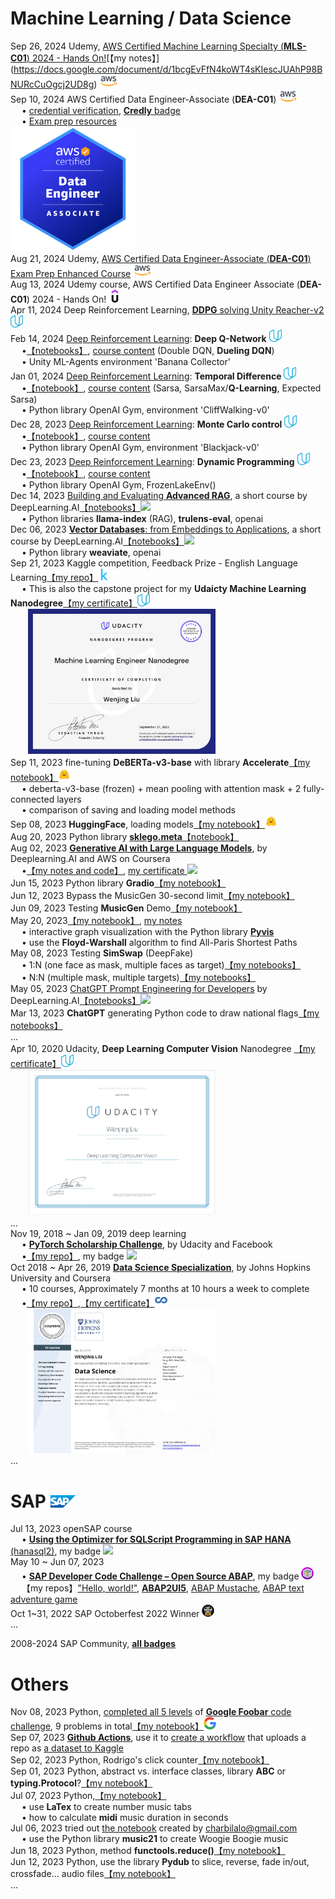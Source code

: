 # **Machine Learning / Data Science**  

Sep 26, 2024 Udemy, [AWS Certified Machine Learning Specialty (**MLS-C01**) 2024 - Hands On!](https://www.udemy.com/certificate/UC-adcac499-42a8-4312-aef7-3bdc7cc6cb29/)[【my notes】] (https://docs.google.com/document/d/1bcgEvFfN4koWT4sKIescJUAhP98BNURcCuOgcj2UD8g) [<img src="https://raw.githubusercontent.com/Nov05/pictures/master/icons/20240820_aws.png" width=30>](https://raw.githubusercontent.com/Nov05/pictures/refs/heads/master/certificates/20240926_udemy%20MLS-C01%20prep_UC-adcac499-42a8-4312-aef7-3bdc7cc6cb29.jpg)    
Sep 10, 2024 AWS Certified Data Engineer-Associate (**DEA-C01**) <img src="https://raw.githubusercontent.com/Nov05/pictures/master/icons/20240820_aws.png" width=30>   
&emsp; • [credential verification](https://cp.certmetrics.com/amazon/en/public/verify/credential/29e9e16220de4ab2911ae88a9055a31c), [**Credly** badge](https://www.credly.com/badges/3f61b622-313a-4f1c-9870-b34dec6967f6)  
&emsp; • [Exam prep resources](https://docs.google.com/document/d/1L0eUvErxf-whrMzcABxSkRE9PWVaPBpI-J2tdyJWj-A)  
<img src="https://raw.githubusercontent.com/Nov05/pictures/master/certificates/20240910_AWS%20DEA-C01_aws-certified-data-engineer-associate.png" width=200>  
Aug 21, 2024 Udemy, [AWS Certified Data Engineer-Associate (**DEA-C01**) Exam Prep Enhanced Course](https://www.evernote.com/shard/s139/sh/8b17d9d5-e08b-1827-1568-dabb19715108/yLEzuCzZAVjrtPIiCrxODlfhqXGKhi9YqOqVtcggBOH6jxTU5xu06dLOpA) [<img src="https://raw.githubusercontent.com/Nov05/pictures/master/icons/20240820_aws.png" width=30>](https://github.com/Nov05/pictures/blob/d61ed6bc97f8e3604526ae8cf010423ccc18f858/certificates/20240820_18603_5_5880954_1724240060_AWS%20Skill%20Builder%20Course%20Completion%20Certificate.pdf)   
Aug 13, 2024 Udemy course, AWS Certified Data Engineer Associate (**DEA-C01**) 2024 - Hands On! [<img src="https://raw.githubusercontent.com/Nov05/pictures/master/icons/Udemy-logo-2024.png" width=20>](https://www.udemy.com/certificate/UC-970c9b0d-c636-4306-8aa6-ed3be251f8d8/)  
Apr 11, 2024 Deep Reinforcement Learning, [**DDPG** solving Unity Reacher-v2](https://github.com/Nov05/udacity-deep-reinforcement-learning?tab=readme-ov-file#-unity-enviroment-reacher-v2-vector-game-project-submission) <img src="https://github.com/Nov05/pictures/blob/master/icons/clipart2667859.png?raw=true" width=20>    
Feb 14, 2024 [Deep Reinforcement Learning](https://learn.udacity.com/nanodegrees/nd893): **Deep Q-Network** <img src="https://github.com/Nov05/pictures/blob/master/icons/clipart2667859.png?raw=true" width=20>  
&emsp; •[【notebooks】](https://github.com/Nov05/udacity-drlnd-p1_navigation-submission), [course content](https://www.evernote.com/shard/s139/client/snv?isnewsnv=true&noteGuid=fa0ab650-ac25-d529-79b2-8dbfd0b4d4b1&noteKey=yCXdUVuaef1KmbRYNuUduyumTwFFmlHieUshzrB5cK0KdsGunib83Vw0Sw&sn=https%3A%2F%2Fwww.evernote.com%2Fshard%2Fs139%2Fsh%2Ffa0ab650-ac25-d529-79b2-8dbfd0b4d4b1%2FyCXdUVuaef1KmbRYNuUduyumTwFFmlHieUshzrB5cK0KdsGunib83Vw0Sw&title=Reinforcement%2BLearning%2B-%2BDeep%2BQ-Networks%2B%2528DDQN%2529) (Double DQN, **Dueling DQN**)  
&emsp; • Unity ML-Agents environment 'Banana Collector'    
Jan 01, 2024 [Deep Reinforcement Learning](https://learn.udacity.com/nanodegrees/nd893): **Temporal Difference** <img src="https://github.com/Nov05/pictures/blob/master/icons/clipart2667859.png?raw=true" width=20>  
&emsp; •[【notebook】](https://github.com/Nov05/Google-Colaboratory/blob/master/20231229_Temporal_Difference.ipynb), [course content](https://www.evernote.com/shard/s139/sh/7855877f-4cde-16ac-676a-12c404428d9a/CwI92aC9i4eqdQNbQ3WopqpKF42KmfUaxBGSQJOthSSKHtRuxbIP-2sJyw) (Sarsa, SarsaMax/**Q-Learning**, Expected Sarsa)  
&emsp; • Python library OpenAI Gym, environment 'CliffWalking-v0'  
Dec 28, 2023 [Deep Reinforcement Learning](https://learn.udacity.com/nanodegrees/nd893): **Monte Carlo control** <img src="https://github.com/Nov05/pictures/blob/master/icons/clipart2667859.png?raw=true" width=20>  
&emsp; •[【notebook】](https://github.com/Nov05/Google-Colaboratory/blob/master/20231224_Reinforcement_Learning_Monte_Carlo.ipynb), [course content](https://www.evernote.com/shard/s139/sh/5745a48a-3d31-a6cf-a5e7-609524cf49d1/3ibb2v7lBzC2o5PwdV0fL5lZnCKUgEyaNO2NCISXhaZsYoeTAc3Ru-fPgw)    
&emsp; • Python library OpenAI Gym, environment 'Blackjack-v0'     
Dec 23, 2023 [Deep Reinforcement Learning](https://learn.udacity.com/nanodegrees/nd893): **Dynamic Programming** <img src="https://github.com/Nov05/pictures/blob/master/icons/clipart2667859.png?raw=true" width=20>      
&emsp; •[【notebook】](https://github.com/Nov05/Google-Colaboratory/blob/master/20230921_Reinforcement_Learning_Dynamic_Programming.ipynb), [course content](https://www.evernote.com/shard/s139/sh/ffaabbf5-ea31-5a78-213b-48167e4f0289/UMDzRqSyPGcJwIRoWuQ8P8U8FHKuHtzEgKENP5pJTi-mDtvPgXw9qtCpiA)      
&emsp; • Python library OpenAI Gym, FrozenLakeEnv()    
Dec 14, 2023 [Building and Evaluating **Advanced RAG**](https://learn.deeplearning.ai/building-evaluating-advanced-rag), a short course by DeepLearning.AI[【notebooks】](https://drive.google.com/drive/folders/1NUa9wsPDILnlhnSZu95iylnccYYzv27g)<img src="https://d3njjcbhbojbot.cloudfront.net/api/utilities/v1/imageproxy/http://coursera-university-assets.s3.amazonaws.com/b4/5cb90bb92f420b99bf323a0356f451/Icon.png" width=20>  
&emsp; • Python libraries **llama-index** (RAG), **trulens-eval**, openai  
Dec 06, 2023 [**Vector Databases**: from Embeddings to Applications](https://learn.deeplearning.ai/vector-databases-embeddings-applications), a short course by DeepLearning.AI[【notebooks】](https://drive.google.com/drive/folders/1KPBacI6s4YiBwKwR5P1QGJ2cipJeby9V)<img src="https://d3njjcbhbojbot.cloudfront.net/api/utilities/v1/imageproxy/http://coursera-university-assets.s3.amazonaws.com/b4/5cb90bb92f420b99bf323a0356f451/Icon.png" width=20>  
&emsp; • Python library **weaviate**, openai  
Sep 21, 2023 Kaggle competition, Feedback Prize - English Language Learning[【my repo】](https://github.com/nov05/kaggle--feedback-prize-ell)<img src="https://github.com/Nov05/pictures/blob/master/icons/189_Kaggle_logo_logos-512.png?raw=true" width=20>    
&emsp; • This is also the capstone project for my **Udaicty Machine Learning Nanodegree**[【my certificate】<img src="https://github.com/Nov05/pictures/blob/master/icons/clipart2667859.png?raw=true" width=20>](https://graduation.udacity.com/confirm/e/55b8d6d6-6f16-11ea-a6e6-4396b8163b1d)   
&emsp;&emsp;<img src="https://github.com/Nov05/pictures/blob/master/certificates/2023-09-21%2016_05_03-Udacity%20Certificate%20Confirmation.jpg?raw=true" width=300>  
Sep 11, 2023 fine-tuning **DeBERTa-v3-base** with library **Accelerate**[【my notebook】](https://github.com/Nov05/Google-Colaboratory/blob/master/20230911_deberta_v3_base_accelerate_finetuning.ipynb)<img src="https://raw.githubusercontent.com/Nov05/pictures/master/icons/hf-logo.png" width=20>  
&emsp; • deberta-v3-base (frozen) + mean pooling with attention mask + 2 fully-connected layers  
&emsp; • comparison of saving and loading model methods  
Sep 08, 2023 **HuggingFace**, loading models[【my notebook】](https://github.com/Nov05/Google-Colaboratory/blob/master/20230908_loading_huggingface_models.ipynb)<img src="https://raw.githubusercontent.com/Nov05/pictures/master/icons/hf-logo.png" width=20>  
Aug 20, 2023 Python library [**sklego.meta**](https://scikit-lego.netlify.app/meta.html)[【notebook】](https://colab.research.google.com/drive/1xUplu44HxDzuAuN43xG3wruM8Fm75QeU?usp=sharing)  
Aug 02, 2023 [**Generative AI with Large Language Models**](https://www.coursera.org/learn/generative-ai-with-llms), by Deeplearning.AI and AWS on Coursera   
&emsp; •[【my notes and code】](https://docs.google.com/document/d/1M1t4UTqVVxSyA6Kk3zWvxrbXgMvmzYXGP6F0rct71Kg), [my certificate <img src="https://d3njjcbhbojbot.cloudfront.net/api/utilities/v1/imageproxy/http://coursera-university-assets.s3.amazonaws.com/b4/5cb90bb92f420b99bf323a0356f451/Icon.png" width=20>](https://www.coursera.org/account/accomplishments/verify/ZJUFM24K956E)    
Jun 15, 2023 Python library **Gradio**[【my notebook】](https://colab.research.google.com/drive/1n7uEetKNKFV6PBu4-D59bwDY6dO9DnJn)  
Jun 12, 2023 Bypass the MusicGen 30-second limit[【my notebook】](https://drive.google.com/file/d/1-JFtxWjBmHhmd4j7M9QSnFieUAHBnkzj)  
Jun 09, 2023 Testing **MusicGen** Demo[【my notebook】](https://drive.google.com/file/d/1X8U9pLUMCwD0YjkwSMHgPnZka2hOy0NH)  
May 20, 2023[【my notebook】](https://colab.research.google.com/drive/1upm3eO935KQQIA-2Kffg2hGu8387UnXp), [my notes](https://docs.google.com/document/d/1JTyNH4zYDWRktF3A3KmYhWl1xEuaeIyvRXGdeP7ZcOs)  
&emsp; • interactive graph visualization with the Python library [**Pyvis**](http://pyvis.network )   
&emsp; • use the **Floyd-Warshall** algorithm to find All-Paris Shortest Paths  
May 08, 2023 Testing **SimSwap** (DeepFake)  
&emsp; • 1:N (one face as mask, multiple faces as target)[【my notebooks】](https://colab.research.google.com/drive/1L9p-lvFBRaiom9zXtZloXkAEWvNO2jEl)  
&emsp; • N:N (multiple mask, multiple targets)[【my notebooks】](https://colab.research.google.com/drive/1L9p-lvFBRaiom9zXtZloXkAEWvNO2jEl)  
May 05, 2023 [ChatGPT Prompt Engineering for Developers](https://www.deeplearning.ai/short-courses/chatgpt-prompt-engineering-for-developers/) by DeepLearning.AI[【notebooks】](https://drive.google.com/drive/folders/1mYAGV-olSXfmU_0cgUfJatdv7znP1lQf?usp=drive_link)<img src="https://d3njjcbhbojbot.cloudfront.net/api/utilities/v1/imageproxy/http://coursera-university-assets.s3.amazonaws.com/b4/5cb90bb92f420b99bf323a0356f451/Icon.png" width=20>  
Mar 13, 2023 **ChatGPT** generating Python code to draw national flags[【my notebooks】](https://colab.research.google.com/drive/1pnYkGt91ayhtS4zXEb8YVKjioj-BGb1V)  
...  
Apr 10, 2020 Udacity, **Deep Learning Computer Vision** Nanodegree [【my certificate】<img src="https://github.com/Nov05/pictures/blob/master/icons/clipart2667859.png?raw=true" width=20>](https://graduation.udacity.com/confirm/AF2G9C95)  
&emsp;&emsp;<img src="https://github.com/Nov05/pictures/blob/master/certificates/2023-09-21%2016_18_36-learn.udacity.com_view-certificate_nd891-cn.jpg?raw=true" width=300>  
...  
Nov 19, 2018 ~ Jan 09, 2019 deep learning  
&emsp; • [**PyTorch Scholarship Challenge**](https://www.udacity.com/blog/2018/10/introducing-the-pytorch-scholarship-challenge-from-facebook.html), by Udacity and Facebook  
&emsp; •[【my repo】](https://github.com/Nov05/Udacity-PyTorch_Challenge), my badge <img src="https://raw.githubusercontent.com/Nov05/Udacity-PyTorch_Challenge/master/pictures/p60603977.jpg" width=20>  
Oct 2018 ~ Apr 26, 2019 [**Data Science Specialization**](https://www.coursera.org/specializations/jhu-data-science), by Johns Hopkins University and Coursera  
&emsp; • 10 courses, Approximately 7 months at 10 hours a week to complete     
&emsp; •[【my repo】](https://github.com/Nov05/Coursera-Data_Science-Capstone/tree/master),[【my certificate】<img src="https://github.com/Nov05/pictures/blob/master/icons/coursera_logo_icon_169326.png?raw=true" width=20>](https://www.coursera.org/account/accomplishments/specialization/C34Q62KBDQLY)     
&emsp;&emsp;<img src="https://github.com/Nov05/pictures/blob/master/certificates/Coursera%20C34Q62KBDQLY.jpg?raw=true" width=300>  
...  

# **SAP** <img src="https://raw.githubusercontent.com/Nov05/pictures/master/icons/20240821_SAP_2011_logo.svg.png" height=20>  

Jul 13, 2023 openSAP course  
&emsp; • [**Using the Optimizer for SQLScript Programming in SAP HANA** (hanasql2)](https://open.sap.com/verify/xulir-zehyb-pylev-dahep-tegam), my badge [<img src="https://opensap-certificate.s3.openhpicloud.de/openbadges/pNCxNG9hJtieTntwmOkjm/6ExSfykgpBsfBZqOFLVt4D.png" width=20>](https://openbadgepassport.com/app/profile/202440)  
May 10 ~ Jun 07, 2023  
&emsp; • [**SAP Developer Code Challenge – Open Source ABAP**](https://blogs.sap.com/2023/05/10/sap-developer-code-challenge-open-source-abap/), my badge [<img src="https://raw.githubusercontent.com/Nov05/pictures/master/icons/2023_devChallenge3.png" width=20>](https://community.sap.com/t5/badges/userbadgespage/user-id/39117)   
&emsp; 【my repos】["Hello, world!"](https://github.com/Nov05/sap-btp-trial/blob/main/src/znov05_hello_world.clas.abap), [**ABAP2UI5**](https://github.com/Nov05/sap-abap2UI5), [ABAP Mustache](https://github.com/Nov05/sap-abap-mustache), [ABAP text adventure game](https://github.com/Nov05/sap-abap2ui5/tree/main#axage---abap-text-adventure-game-engine)      
Oct 1~31, 2022 SAP Octoberfest 2022 Winner [<img src="https://raw.githubusercontent.com/Nov05/pictures/master/icons/20221101_devtoberfest-2022-winner.png" width=20>](https://community.sap.com/t5/badges/userbadgespage/user-id/39117)   
...     

2008-2024 SAP Community, [**all badges**](https://community.sap.com/t5/badges/userbadgespage/user-id/39117)

# **Others**    

Nov 08, 2023 Python, [completed all 5 levels](https://github.com/Nov05/pictures/blob/master/leetcode/001/F-aBXw0aQAEDDfr.jpg?raw=true) of [**Google Foobar** code challenge](https://foobar.withgoogle.com/?eid=9QV4r), 9 problems in total[【my notebook】](https://colab.research.google.com/drive/1KdZDv-HS5zCKzJIUzsHE7Hu56NIIa-Vf)<img src="https://raw.githubusercontent.com/Nov05/pictures/f61c8960d2e89d4afd795cea41e077659133b80b/icons/google-icon-logo.svg" width=20>    
Sep 07, 2023 [**Github Actions**](https://github.com/Nov05/action-push-kaggle-dataset), use it to [create a workflow](https://github.com/Nov05/kaggle--feedback-prize-ell/tree/main/.github/workflows) that uploads a repo as [a dataset to Kaggle](https://www.kaggle.com/datasets/wenjingliu/kaggle--feedback-prize-ell)    
Sep 02, 2023 Python, Rodrigo's click counter[【my notebook】](https://github.com/Nov05/Google-Colaboratory/blob/master/20230902_Rodrigo_click_counter_in_Python.ipynb)  
Sep 01, 2023 Python, abstract vs. interface classes, library **ABC** or **typing.Protocol**?[【my notebook】](https://colab.research.google.com/drive/176bHrpwqf0lpmcaWDTBVl8yMcAYkdHPE)  
Jul 07, 2023 Python,[【my notebook】](https://colab.research.google.com/drive/1qw4aG77bXoeMSmCBlPPYU6LqAHcZ-Zt6)  
&emsp; • use **LaTex** to create number music tabs  
&emsp; • how to calculate **midi** music duration in seconds  
Jul 06, 2023 tried out [the notebook](https://colab.research.google.com/drive/1yMps7e5zE81nwvIeqPy3TCQsfbsxnjx7) created by charbilalo@gmail.com  
&emsp; • use the Python library **music21** to create Woogie Boogie music  
Jun 18, 2023 Python, method **functools.reduce()**[【my notebook】](https://colab.research.google.com/drive/1xtlfLnh24b6p8lvHU99cFEc48DnP5P0z)  
Jun 12, 2023 Python, use the library **Pydub** to slice, reverse, fade in/out, crossfade... audio files[【my notebook】](https://colab.research.google.com/drive/1enS7oLn5vVLxRPFXHkwSfEJBZfwU-N9a)  
...  

<!---
Nov05/Nov05 is a ✨ special ✨ repository because its `README.md` (this file) appears on your GitHub profile.
You can click the Preview link to take a look at your changes.
--->
